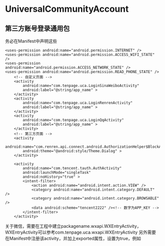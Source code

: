 UniversalCommunityAccount
=========================

第三方账号登录通用包
-------------
务必在Manifest中声明这些

    <uses-permission android:name="android.permission.INTERNET" />
    <uses-permission android:name="android.permission.ACCESS_WIFI_STATE" />
    <uses-permission android:name="android.permission.ACCESS_NETWORK_STATE" />
    <uses-permission android:name="android.permission.READ_PHONE_STATE" />
        <!-- 自定义页面 -->
        <activity
            android:name="com.tenpage.uca.LoginSinaWeiboActivity"
            android:label="@string/app_name" >
        </activity>
        <activity
            android:name="com.tenpage.uca.LoginRenrenActivity"
            android:label="@string/app_name" >
        </activity>
        <activity
            android:name="com.tenpage.uca.LoginQqActivity"
            android:label="@string/app_name" >
        </activity>
        <!-- 第三方页面 -->
        <activity
            android:name="com.renren.api.connect.android.AuthorizationHelper$BlockActivity"
            android:theme="@android:style/Theme.Dialog" >
        </activity>
        
        <activity
            android:name="com.tencent.tauth.AuthActivity"
            android:launchMode="singleTask"
            android:noHistory="true" >
            <intent-filter>
                <action android:name="android.intent.action.VIEW" />
                <category android:name="android.intent.category.DEFAULT" />
                <category android:name="android.intent.category.BROWSABLE" />
                <data android:scheme="tencent2222" /><!-- 数字为APP_KEY -->
            </intent-filter>
        </activity>
        
关于微信，需要在工程中建立packagename.wxapi.WXEntryActivity，WXEntryActivity可以参考com.tenpage.uca.wxapi.WXEntryActivity
另外需要在Manifest中注册该activity，并加上exported属性，设置为true，例如
        <activity
            android:name=".wxapi.WXEntryActivity"
            android:exported="true"
            android:label="@string/app_name"
            android:theme="@android:style/Theme.Translucent.NoTitleBar" >
        </activity>
